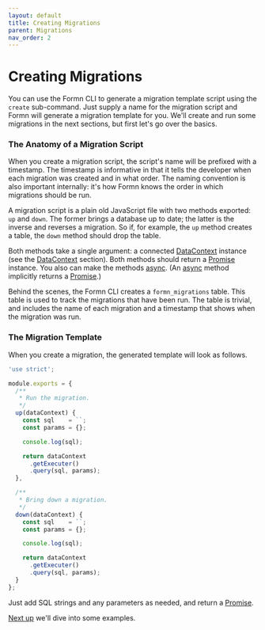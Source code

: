```yaml
---
layout: default
title: Creating Migrations
parent: Migrations
nav_order: 2
---
```


# Creating Migrations

You can use the Formn CLI to generate a migration template script using the
`create` sub-command.  Just supply a name for the migration script and Formn
will generate a migration template for you.  We'll create and run some
migrations in the next sections, but first let's go over the basics.

### The Anatomy of a Migration Script

When you create a migration script, the script's name will be prefixed with a
timestamp.  The timestamp is informative in that it tells the developer when
each migration was created and in what order.  The naming convention is also
important internally: it's how Formn knows the order in which migrations should
be run.

A migration script is a plain old JavaScript file with two methods exported:
`up` and `down`.  The former brings a database up to date; the latter is the
inverse and reverses a migration.  So if, for example, the `up` method creates
a table, the `down` method should drop the table.

Both methods take a single argument: a connected
[DataContext](../../api-doc/latest/classes/datacontext.html) instance (see the
[DataContext](../datacontext/) section). Both methods should return a
[Promise](https://developer.mozilla.org/en-US/docs/Web/JavaScript/Reference/Global_Objects/Promise)
instance.  You also can make the methods
[async](https://developer.mozilla.org/en-US/docs/Web/JavaScript/Reference/Statements/async_function).
(An
[async](https://developer.mozilla.org/en-US/docs/Web/JavaScript/Reference/Statements/async_function)
method implicitly returns a
[Promise](https://developer.mozilla.org/en-US/docs/Web/JavaScript/Reference/Global_Objects/Promise).)

Behind the scenes, the Formn CLI creates a `formn_migrations` table.  This
table is used to track the migrations that have been run.  The table is
trivial, and includes the name of each migration and a timestamp that shows
when the migration was run.

### The Migration Template

When you create a migration, the generated template will look as follows.

```javascript
'use strict';

module.exports = {
  /**
   * Run the migration.
   */
  up(dataContext) {
    const sql    = ``;
    const params = {};

    console.log(sql);

    return dataContext
      .getExecuter()
      .query(sql, params); 
  },

  /**
   * Bring down a migration.
   */
  down(dataContext) {
    const sql    = ``;
    const params = {};

    console.log(sql);

    return dataContext
      .getExecuter()
      .query(sql, params); 
  }
};
```

Just add SQL strings and any parameters as needed, and return a
[Promise](https://developer.mozilla.org/en-US/docs/Web/JavaScript/Reference/Global_Objects/Promise).

[Next up](./create-a-people-table.html) we'll dive into some examples.
